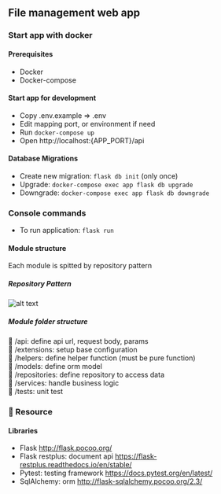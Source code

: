 ## File management web app
### Start app with docker
#### Prerequisites
- Docker
- Docker-compose

#### Start app for development
- Copy .env.example => .env
- Edit mapping port, or environment if need
- Run `docker-compose up`
- Open http://localhost:{APP_PORT}/api 

#### Database Migrations

- Create new migration: `flask db init` (only once)
- Upgrade: `docker-compose exec app flask db upgrade`  
- Downgrade: `docker-compose exec app flask db downgrade`  

### Console commands

- To run application: `flask run`



#### Module structure
Each module is spitted by repository pattern
##### Repository Pattern
![alt text](https://i.imgur.com/cNUvEwZ.png "Repository Pattern")


##### Module folder structure
:file_folder: /api: define api url, request body, params  
:file_folder: /extensions: setup base configuration  
:file_folder: /helpers: define helper function (must be pure function)  
:file_folder: /models: define orm model  
:file_folder: /repositories: define repository to access data  
:file_folder: /services: handle business logic  
:file_folder: /tests: unit test

### 📙 Resource

#### Libraries
- Flask http://flask.pocoo.org/  
- Flask restplus: document api https://flask-restplus.readthedocs.io/en/stable/  
- Pytest: testing framework https://docs.pytest.org/en/latest/
- SqlAlchemy: orm http://flask-sqlalchemy.pocoo.org/2.3/
